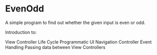 # EvenOdd
A simple program to find out whether the given input is even or odd.

Introduction to:

View Controller Life Cycle
Programmatic UI
Navigation Controller
Event Handling
Passing data between View Controllers
